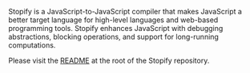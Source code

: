 Stopify is a JavaScript-to-JavaScript compiler that makes JavaScript a better
target language for high-level languages and web-based programming tools.
Stopify enhances JavaScript with debugging abstractions, blocking operations,
and support for long-running computations.

Please visit the [README] at the root of the Stopify repository.

[README]: https://github.com/plasma-umass/Stopify/blob/master/README.md